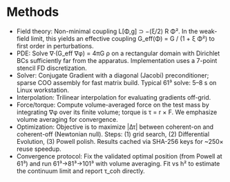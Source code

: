 # Methods

- Field theory: Non-minimal coupling L[Φ,g] ⊃ −(ξ/2) R Φ². In the weak-field limit, this yields an effective coupling G_eff(Φ) = G / (1 + ξ Φ²) to first order in perturbations.
- PDE: Solve ∇·(G_eff ∇φ) = 4πG ρ on a rectangular domain with Dirichlet BCs sufficiently far from the apparatus. Implementation uses a 7-point stencil FD discretization.
- Solver: Conjugate Gradient with a diagonal (Jacobi) preconditioner; sparse COO assembly for fast matrix build. Typical 61³ solve: 5–8 s on Linux workstation.
- Interpolation: Trilinear interpolation for evaluating gradients off-grid.
- Force/torque: Compute volume-averaged force on the test mass by integrating ∇φ over its finite volume; torque is τ = r × F. We emphasize volume averaging for convergence.
- Optimization: Objective is to maximize |Δτ| between coherent-on and coherent-off (Newtonian null). Steps: (1) grid search, (2) Differential Evolution, (3) Powell polish. Results cached via SHA-256 keys for ~250× reuse speedup.
- Convergence protocol: Fix the validated optimal position (from Powell at 61³) and run 61³→81³→101³ with volume averaging. Fit vs h² to estimate the continuum limit and report τ_coh directly.

